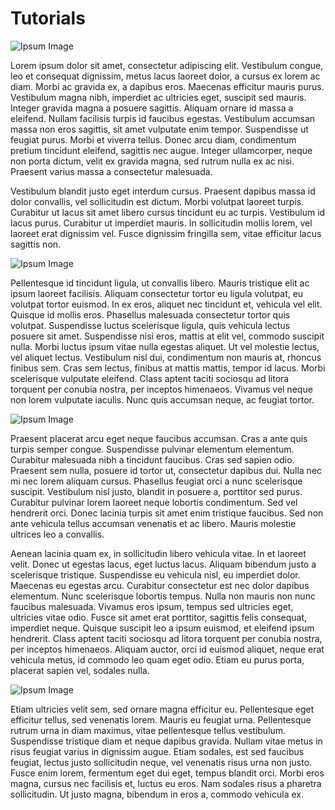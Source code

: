 ---
---

# Tutorials #

![Ipsum Image][ipsum-image-00]

Lorem ipsum dolor sit amet, consectetur adipiscing elit. Vestibulum congue, leo et consequat dignissim, metus lacus laoreet dolor, a cursus ex lorem ac diam. Morbi ac gravida ex, a dapibus eros. Maecenas efficitur mauris purus. Vestibulum magna nibh, imperdiet ac ultricies eget, suscipit sed mauris. Integer gravida magna a posuere sagittis. Aliquam ornare id massa a eleifend. Nullam facilisis turpis id faucibus egestas. Vestibulum accumsan massa non eros sagittis, sit amet vulputate enim tempor. Suspendisse ut feugiat purus. Morbi et viverra tellus. Donec arcu diam, condimentum pretium tincidunt eleifend, sagittis nec augue. Integer ullamcorper, neque non porta dictum, velit ex gravida magna, sed rutrum nulla ex ac nisi. Praesent varius massa a consectetur malesuada.

Vestibulum blandit justo eget interdum cursus. Praesent dapibus massa id dolor convallis, vel sollicitudin est dictum. Morbi volutpat laoreet turpis. Curabitur ut lacus sit amet libero cursus tincidunt eu ac turpis. Vestibulum id lacus purus. Curabitur ut imperdiet mauris. In sollicitudin mollis lorem, vel laoreet erat dignissim vel. Fusce dignissim fringilla sem, vitae efficitur lacus sagittis non.

![Ipsum Image][ipsum-image-01]

Pellentesque id tincidunt ligula, ut convallis libero. Mauris tristique elit ac ipsum laoreet facilisis. Aliquam consectetur tortor eu ligula volutpat, eu volutpat tortor euismod. In ex eros, aliquet nec tincidunt et, vehicula vel elit. Quisque id mollis eros. Phasellus malesuada consectetur tortor quis volutpat. Suspendisse luctus scelerisque ligula, quis vehicula lectus posuere sit amet. Suspendisse nisi eros, mattis at elit vel, commodo suscipit nulla. Morbi luctus ipsum vitae nulla egestas aliquet. Ut vel molestie lectus, vel aliquet lectus. Vestibulum nisl dui, condimentum non mauris at, rhoncus finibus sem. Cras sem lectus, finibus at mattis mattis, tempor id lacus. Morbi scelerisque vulputate eleifend. Class aptent taciti sociosqu ad litora torquent per conubia nostra, per inceptos himenaeos. Vivamus vel neque non lorem vulputate iaculis. Nunc quis accumsan neque, ac feugiat tortor.

![Ipsum Image][ipsum-image-02]

Praesent placerat arcu eget neque faucibus accumsan. Cras a ante quis turpis semper congue. Suspendisse pulvinar elementum elementum. Curabitur malesuada nibh a tincidunt faucibus. Cras sed sapien odio. Praesent sem nulla, posuere id tortor ut, consectetur dapibus dui. Nulla nec mi nec lorem aliquam cursus. Phasellus feugiat orci a nunc scelerisque suscipit. Vestibulum nisl justo, blandit in posuere a, porttitor sed purus. Curabitur pulvinar lorem laoreet neque lobortis condimentum. Sed vel hendrerit orci. Donec lacinia turpis sit amet enim tristique faucibus. Sed non ante vehicula tellus accumsan venenatis et ac libero. Mauris molestie ultrices leo a convallis.

Aenean lacinia quam ex, in sollicitudin libero vehicula vitae. In et laoreet velit. Donec ut egestas lacus, eget luctus lacus. Aliquam bibendum justo a scelerisque tristique. Suspendisse eu vehicula nisl, eu imperdiet dolor. Maecenas eu egestas arcu. Curabitur consectetur est nec dolor dapibus elementum. Nunc scelerisque lobortis tempus. Nulla non mauris non nunc faucibus malesuada. Vivamus eros ipsum, tempus sed ultricies eget, ultricies vitae odio. Fusce sit amet erat porttitor, sagittis felis consequat, imperdiet neque. Quisque suscipit leo a ipsum euismod, et eleifend ipsum hendrerit. Class aptent taciti sociosqu ad litora torquent per conubia nostra, per inceptos himenaeos. Aliquam auctor, orci id euismod aliquet, neque erat vehicula metus, id commodo leo quam eget odio. Etiam eu purus porta, placerat sapien vel, sodales nulla.

![Ipsum Image][ipsum-image-03]

Etiam ultricies velit sem, sed ornare magna efficitur eu. Pellentesque eget efficitur tellus, sed venenatis lorem. Mauris eu feugiat urna. Pellentesque rutrum urna in diam maximus, vitae pellentesque tellus vestibulum. Suspendisse tristique diam et neque dapibus gravida. Nullam vitae metus in risus feugiat varius in dignissim augue. Etiam sodales, est sed faucibus feugiat, lectus justo sollicitudin neque, vel venenatis risus urna non justo. Fusce enim lorem, fermentum eget dui eget, tempus blandit orci. Morbi eros magna, cursus nec facilisis et, luctus eu eros. Nam sodales risus a pharetra sollicitudin. Ut justo magna, bibendum in eros a, commodo vehicula ex.

[ipsum-image-00]: holder.js/800x300
[ipsum-image-01]: holder.js/800x800
[ipsum-image-02]: holder.js/800x200
[ipsum-image-03]: holder.js/800x200/sky